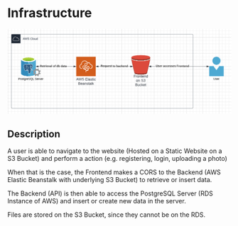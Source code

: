 # Infrastructure

![Infrastructure](docs/Infrastructure.png "Infrastructure")

## Description

A user is able to navigate to the website (Hosted on a Static Website on a S3 Bucket) and perform a action (e.g. registering, login, uploading a photo)

When that is the case, the Frontend makes a CORS to the Backend (AWS Elastic Beanstalk with underlying S3 Bucket) to retrieve or insert data. 

The Backend (API) is then able to access the PostgreSQL Server (RDS Instance of AWS) and insert or create new data in the server.

Files are stored on the S3 Bucket, since they cannot be on the RDS.
